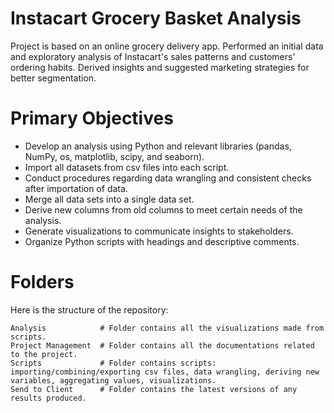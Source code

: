 # Instacart Grocery Basket Analysis 

Project is based on an online grocery delivery app. Performed an initial data and exploratory analysis of Instacart's sales patterns and customers' ordering habits. Derived insights and suggested marketing strategies for better segmentation.

# Primary Objectives

* Develop an analysis using Python and relevant libraries (pandas, NumPy, os, matplotlib, scipy, and seaborn).
* Import all datasets from csv files into each script.
* Conduct procedures regarding data wrangling and consistent checks after importation of data.
* Merge all data sets into a single data set.
* Derive new columns from old columns to meet certain needs of the analysis.
* Generate visualizations to communicate insights to stakeholders.
* Organize Python scripts with headings and descriptive comments.

# Folders

Here is the structure of the repository:
```
Analysis            # Folder contains all the visualizations made from scripts.
Project Management  # Folder contains all the documentations related to the project.
Scripts             # Folder contains scripts: importing/combining/exporting csv files, data wrangling, deriving new variables, aggregating values, visualizations. 
Send to Client      # Folder contains the latest versions of any results produced.
```

